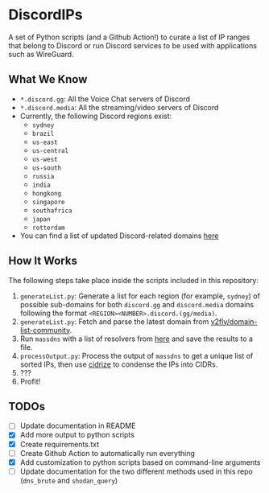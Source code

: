 # DiscordIPs

A set of Python scripts (and a Github Action!) to curate a list of IP ranges that belong to Discord or run Discord services to be used with applications such as WireGuard.

## What We Know

- `*.discord.gg`: All the Voice Chat servers of Discord
- `*.discord.media`: All the streaming/video servers of Discord
- Currently, the following Discord regions exist:
  - `sydney`
  - `brazil`
  - `us-east`
  - `us-central`
  - `us-west`
  - `us-south`
  - `russia`
  - `india`
  - `hongkong`
  - `singapore`
  - `southafrica`
  - `japan`
  - `rotterdam`
- You can find a list of updated Discord-related domains [here](https://github.com/v2fly/domain-list-community/blob/master/data/discord)

## How It Works

The following steps take place inside the scripts included in this repository:

1. `generateList.py`: Generate a list for each region (for example, `sydney`) of possible sub-domains for both `discord.gg` and `discord.media` domains following the format `<REGION><NUMBER>.discord.(gg/media)`.
2. `generateList.py`: Fetch and parse the latest domain from [v2fly/domain-list-community](https://github.com/v2fly/domain-list-community/blob/master/data/discord).
3. Run `massdns` with a list of resolvers from [here](https://github.com/janmasarik/resolvers) and save the results to a file.
4. `processOutput.py`: Process the output of `massdns` to get a unique list of sorted IPs, then use [cidrize](https://pypi.org/project/cidrize/) to condense the IPs into CIDRs.
5. ???
6. Profit!

## TODOs

- [ ] Update documentation in README
- [X] Add more output to python scripts
- [X] Create requirements.txt
- [ ] Create Github Action to automatically run everything
- [X] Add customization to python scripts based on command-line arguments
- [ ] Update documentation for the two different methods used in this repo (`dns_brute` and `shodan_query`)
